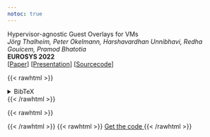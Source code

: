 ```yaml
---
notoc: true
---
```


Hypervisor-agnostic Guest Overlays for VMs  
_Jörg Thalheim, Peter Okelmann, Harshavardhan Unnibhavi, Redha Gouicem, Pramod Bhatotia_  
**EUROSYS 2022**  
[[Paper](/pdfs/vmsh_eurosys22.pdf)] [[Presentation](/pdfs/VMSH_eurosys22_slides.pdf)] [[Sourcecode](https://github.com/Mic92/vmsh)]

{{< rawhtml >}}
<details>
<summary>BibTeX</summary>
<div style="text-align: left;">
{{< /rawhtml >}}
```
@inproceedings{DBLP:conf/eurosys/ThalheimOUGB22,
  author    = {J{\"{o}}rg Thalheim and
               Peter Okelmann and
               Harshavardhan Unnibhavi and
               Redha Gouicem and
               Pramod Bhatotia},
  title     = {{VMSH:} hypervisor-agnostic guest overlays for VMs},
  booktitle = {EuroSys},
  pages     = {678--696},
  publisher = {{ACM}},
  year      = {2022}
}
```
{{< rawhtml >}}
</div>
</details>
{{< /rawhtml >}}

{{< rawhtml >}}
  <p>
    <div id="demo"></div>
    <script type="text/javascript" src="/asciinema-player-v3.0.0-rc.3/asciinema-player.min.js"></script>
    <script>
      AsciinemaPlayer.create('/demo.cast', document.getElementById('demo'));
    </script>
  </p>
{{< /rawhtml >}}
{{< rawhtml >}}
  <a class="button button-primary mb-2" href="https://github.com/Mic92/vmsh">
    Get the code
  </a>
{{< /rawhtml >}}

